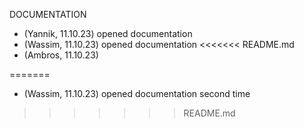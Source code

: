 DOCUMENTATION

- (Yannik, 11.10.23)
    opened documentation
- (Wassim, 11.10.23)
    opened documentation
<<<<<<< README.md
- (Ambros, 11.10.23)


=======
- (Wassim, 11.10.23)
    opened documentation second time
>>>>>>> README.md
